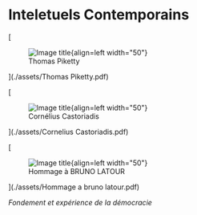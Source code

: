 # **Inteletuels Contemporains**

[<figure markdown>![Image title](../assets/Piketty-pdf.svg){align=left width="50"}<figcaption>Thomas Piketty</figcaption></figure>](./assets/Thomas Piketty.pdf)

[<figure markdown>![Image title](../assets/Castoriadis-pdf.svg){align=left width="50"}<figcaption>Cornélius Castoriadis</figcaption></figure>](./assets/Cornelius Castoriadis.pdf)

[<figure markdown>![Image title](../assets/latour-pdf.svg){align=left width="50"}<figcaption>Hommage à BRUNO LATOUR</figcaption></figure>](./assets/Hommage a bruno latour.pdf)

*Fondement et expérience de la démocracie*